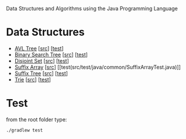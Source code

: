 Data Structures and Algorithms using the Java Programming Language

# Data Structures
* [AVL Tree](https://en.wikipedia.org/wiki/AVL_tree)                        [[src](src/main/java/common/tree/AvlTree.java)]      [[test](src/test/java/common/tree/AvlTreeTest.java)]
* [Binary Search Tree](https://en.wikipedia.org/wiki/Binary_search_tree)    [[src](src/main/java/common/tree/BinarySearch.java)] [[test](src/test/java/common/tree/BinarySearchTest.java)]
* [Disjoint Set](https://en.wikipedia.org/wiki/Disjoint-set_data_structure) [[src](src/main/java/common/DisjointSet.java )]      [[test](src/test/java/common/DisjointSetTest.java )]
* [Suffix Array](https://en.wikipedia.org/wiki/Suffix_array)                [[src](src/main/java/common/SuffixArray.java)]       [[test(src/test/java/common/SuffixArrayTest.java)]]
* [Suffix Tree](https://en.wikipedia.org/wiki/Suffix_tree)                  [[src](src/main/java/common/tree/SuffixTree.java)]   [[test](src/test/java/common/tree/SuffixTreeTest.java)]
* [Trie](https://en.wikipedia.org/wiki/Trie)                                [[src](src/main/java/common/tree/Trie.java)]         [[test](src/test/java/common/tree/TrieTest.java)]

# Test
from the root folder type:
```
./gradlew test
```
